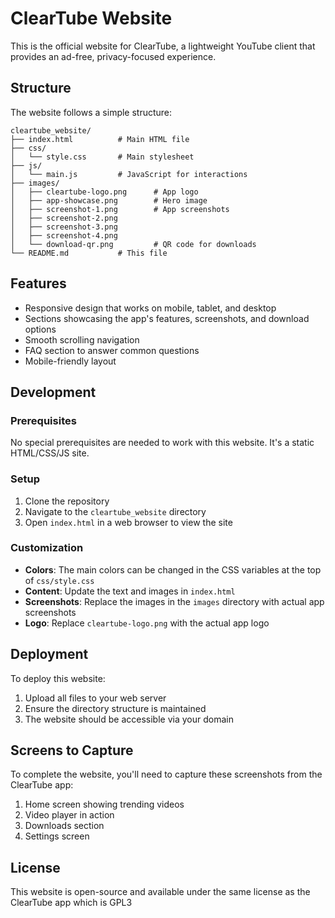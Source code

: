 # ClearTube Website

This is the official website for ClearTube, a lightweight YouTube client that provides an ad-free, privacy-focused experience.

## Structure

The website follows a simple structure:

```
cleartube_website/
├── index.html          # Main HTML file
├── css/
│   └── style.css       # Main stylesheet
├── js/
│   └── main.js         # JavaScript for interactions
├── images/
│   ├── cleartube-logo.png      # App logo
│   ├── app-showcase.png        # Hero image
│   ├── screenshot-1.png        # App screenshots
│   ├── screenshot-2.png
│   ├── screenshot-3.png
│   ├── screenshot-4.png
│   └── download-qr.png         # QR code for downloads
└── README.md           # This file
```

## Features

- Responsive design that works on mobile, tablet, and desktop
- Sections showcasing the app's features, screenshots, and download options
- Smooth scrolling navigation
- FAQ section to answer common questions
- Mobile-friendly layout

## Development

### Prerequisites

No special prerequisites are needed to work with this website. It's a static HTML/CSS/JS site.

### Setup

1. Clone the repository
2. Navigate to the `cleartube_website` directory
3. Open `index.html` in a web browser to view the site

### Customization

- **Colors**: The main colors can be changed in the CSS variables at the top of `css/style.css`
- **Content**: Update the text and images in `index.html`
- **Screenshots**: Replace the images in the `images` directory with actual app screenshots
- **Logo**: Replace `cleartube-logo.png` with the actual app logo

## Deployment

To deploy this website:

1. Upload all files to your web server
2. Ensure the directory structure is maintained
3. The website should be accessible via your domain

## Screens to Capture

To complete the website, you'll need to capture these screenshots from the ClearTube app:

1. Home screen showing trending videos
2. Video player in action
3. Downloads section
4. Settings screen

## License

This website is open-source and available under the same license as the ClearTube app which is GPL3
